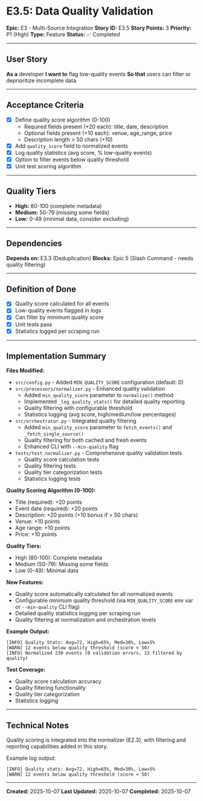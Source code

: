 # E3.5: Data Quality Validation

**Epic:** E3 - Multi-Source Integration
**Story ID:** E3.5
**Story Points:** 3
**Priority:** P1 (High)
**Type:** Feature
**Status:** ✅ Completed

---

## User Story

**As a** developer
**I want to** flag low-quality events
**So that** users can filter or deprioritize incomplete data

---

## Acceptance Criteria

- [x] Define quality score algorithm (0-100)
  - Required fields present (+20 each): title, date, description
  - Optional fields present (+10 each): venue, age_range, price
  - Description length > 50 chars (+10)
- [x] Add `quality_score` field to normalized events
- [x] Log quality statistics (avg score, % low-quality events)
- [x] Option to filter events below quality threshold
- [x] Unit test scoring algorithm

---

## Quality Tiers

- **High:** 80-100 (complete metadata)
- **Medium:** 50-79 (missing some fields)
- **Low:** 0-49 (minimal data, consider excluding)

---

## Dependencies

**Depends on:** E3.3 (Deduplication)
**Blocks:** Epic 5 (Slash Command - needs quality filtering)

---

## Definition of Done

- [x] Quality score calculated for all events
- [x] Low-quality events flagged in logs
- [x] Can filter by minimum quality score
- [x] Unit tests pass
- [x] Statistics logged per scraping run

---

## Implementation Summary

**Files Modified:**
- `src/config.py` - Added `MIN_QUALITY_SCORE` configuration (default: 0)
- `src/processors/normalizer.py` - Enhanced quality validation
  - Added `min_quality_score` parameter to `normalize()` method
  - Implemented `_log_quality_stats()` for detailed quality reporting
  - Quality filtering with configurable threshold
  - Statistics logging (avg score, high/medium/low percentages)
- `src/orchestrator.py` - Integrated quality filtering
  - Added `min_quality_score` parameter to `fetch_events()` and `_fetch_single_source()`
  - Quality filtering for both cached and fresh events
  - Enhanced CLI with `--min-quality` flag
- `tests/test_normalizer.py` - Comprehensive quality validation tests
  - Quality score calculation tests
  - Quality filtering tests
  - Quality tier categorization tests
  - Statistics logging tests

**Quality Scoring Algorithm (0-100):**
- Title (required): +20 points
- Event date (required): +20 points
- Description: +20 points (+10 bonus if > 50 chars)
- Venue: +10 points
- Age range: +10 points
- Price: +10 points

**Quality Tiers:**
- High (80-100): Complete metadata
- Medium (50-79): Missing some fields
- Low (0-49): Minimal data

**New Features:**
- Quality score automatically calculated for all normalized events
- Configurable minimum quality threshold (via `MIN_QUALITY_SCORE` env var or `--min-quality` CLI flag)
- Detailed quality statistics logging per scraping run
- Quality filtering at normalization and orchestration levels

**Example Output:**
```
[INFO] Quality Stats: Avg=72, High=65%, Med=30%, Low=5%
[WARN] 12 events below quality threshold (score < 50)
[INFO] Normalized 230 events (0 validation errors, 12 filtered by quality)
```

**Test Coverage:**
- Quality score calculation accuracy
- Quality filtering functionality
- Quality tier categorization
- Statistics logging

---

## Technical Notes

Quality scoring is integrated into the normalizer (E2.3), with filtering and reporting capabilities added in this story.

Example log output:
```
[INFO] Quality stats: Avg=72, High=65%, Med=30%, Low=5%
[WARN] 12 events below quality threshold (score < 50)
```

---

**Created:** 2025-10-07
**Last Updated:** 2025-10-07
**Completed:** 2025-10-07
